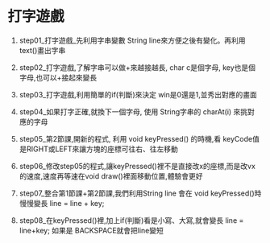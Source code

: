 # 打字遊戲
1. step01_打字遊戲_先利用字串變數 String line來方便之後有變化。再利用 text()畫出字串

2. step02_打字遊戲,了解字串可以做+來越接越長, char c是個字母, key也是個字母,也可以+接起來變長

3. step03_打字遊戲,利用簡單的if(判斷)來決定 win是0還是1,並秀出對應的畫面

4. step04_如果打字正確,就換下一個字母, 使用 String字串的 charAt(i) 來挑對應的字母

5. step05_第2節課,開新的程式, 利用 void keyPressed() 的時機,看 keyCode值是RIGHT或LEFT來讓方塊的座標可往右、往左移動

6. step06_修改step05的程式,讓keyPressed()裡不是直接改x的座標,而是改vx的速度,速度再等速在void draw()裡面移動位置,體驗會更好

7. step07_整合第1節課+第2節課,我們利用String line 會在 void keyPressed()時慢慢變長 line = line + key;

8. step08_在keyPressed()裡,加上if(判斷)看是小寫、大寫,就會變長 line = line+key; 如果是 BACKSPACE就會把line變短 
